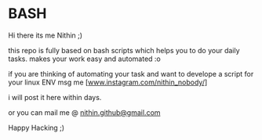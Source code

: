 # BASH

Hi there its me Nithin ;)

this repo is fully based on bash scripts which helps you to do your daily tasks.
makes your work easy and automated :o

if you are thinking of automating your task and want to develope a script for your linux ENV 
msg me [www.instagram.com/nithin_nobody/]

i will post it here within days.

or you can mail me @ nithin.github@gmail.com

Happy Hacking ;)
